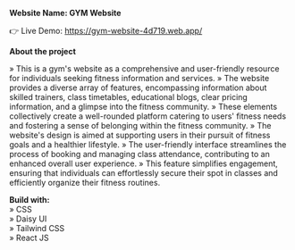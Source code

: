**Website Name: GYM Website** <br />

👉 Live Demo: https://gym-website-4d719.web.app/

**About the project** <br />

» This is a gym's website as a comprehensive and user-friendly resource for individuals seeking fitness information and services.
» The website provides a diverse array of features, encompassing information about skilled trainers, class timetables, educational blogs, clear pricing information, and a glimpse into the fitness community.
» These elements collectively create a well-rounded platform catering to users' fitness needs and fostering a sense of belonging within the fitness community.
» The website's design is aimed at supporting users in their pursuit of fitness goals and a healthier lifestyle.
» The user-friendly interface streamlines the process of booking and managing class attendance, contributing to an enhanced overall user experience.
» This feature simplifies engagement, ensuring that individuals can effortlessly secure their spot in classes and efficiently organize their fitness routines.

**Build with:** <br />
» CSS <br />
» Daisy UI <br />
» Tailwind CSS <br />
» React JS <br />
